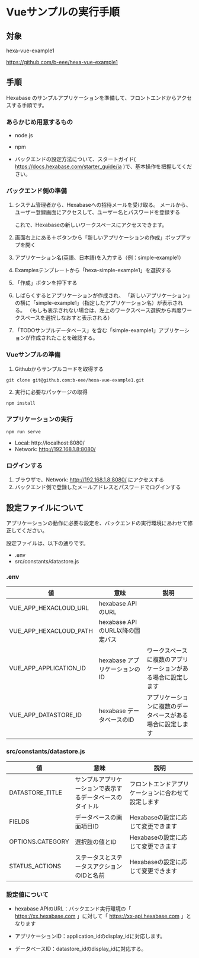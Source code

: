 # Vueサンプルの実行手順


## 対象

hexa-vue-example1

https://github.com/b-eee/hexa-vue-example1



## 手順

Hexabase のサンプルアプリケーションを準備して、フロントエンドからアクセスする手順です。


### あらかじめ用意するもの

- node.js
- npm

- バックエンドの設定方法について、スタートガイド( https://docs.hexabase.com/starter_guide/ja )で、基本操作を把握してください。


### バックエンド側の準備

1. システム管理者から、Hexabaseへの招待メールを受け取る。
   メールから、ユーザー登録画面にアクセスして、ユーザー名とパスワードを登録する

   これで、Hexabaseの新しいワークスペースにアクセスできます。

2. 画面右上にある＋ボタンから「新しいアプリケーションの作成」ポップアップを開く

3. アプリケーション名(英語、日本語)を入力する（例：simple-example1）
4. Examplesテンプレートから「hexa-simple-example1」を選択する
5. 「作成」ボタンを押下する

6. しばらくするとアプリケーションが作成され、 「新しいアプリケーション」の横に「simple-example1」（指定したアプリケーション名）が表示される。
（もしも表示されない場合は、左上のワークスペース選択から再度ワークスペースを選択しなおすと表示される）

7. 「TODOサンプルデータベース」を含む「simple-example1」アプリケーションが作成されたことを確認する。



### Vueサンプルの準備

1. Githubからサンプルコードを取得する

```
git clone git@github.com:b-eee/hexa-vue-example1.git
```

2. 実行に必要なパッケージの取得

```
npm install
```

### アプリケーションの実行

```
npm run serve
```


- Local:   http://localhost:8080/
- Network: http://192.168.1.8:8080/



### ログインする

1. ブラウザで、Network: http://192.168.1.8:8080/ にアクセスする
2. バックエンド側で登録したメールアドレスとパスワードでログインする


## 設定ファイルについて

アプリケーションの動作に必要な設定を、バックエンドの実行環境にあわせて修正してください。

設定ファイルは、以下の通りです。

- .env
- src/constants/datastore.js

### .env
| 値 | 意味 | 説明 |
|---|---|---|
| VUE_APP_HEXACLOUD_URL | hexabase APIのURL | 
| VUE_APP_HEXACLOUD_PATH | hexabase APIのURL以降の固定パス |
| VUE_APP_APPLICATION_ID | hexabase アプリケーションのID | ワークスペースに複数のアプリケーションがある場合に設定します
| VUE_APP_DATASTORE_ID | hexabase データベースのID | アプリケーションに複数のデータベースがある場合に設定します

### src/constants/datastore.js
| 値 | 意味 | 説明 |
|---|---|---|
| DATASTORE_TITLE | サンプルアプリケーションで表示するデータベースのタイトル | フロントエンドアプリケーションに合わせて設定します
| FIELDS | データベースの画面項目ID |Hexabaseの設定に応じて変更できます
| OPTIONS.CATEGORY | 選択肢の値とID | Hexabaseの設定に応じて変更できます
| STATUS_ACTIONS | ステータスとステータスアクションのIDと名前 | Hexabaseの設定に応じて変更できます


### 設定値について

- hexabase APIのURL：バックエンド実行環境の「 https://xx.hexabase.com 」に対して「 https://xx-api.hexabase.com 」となります

- アプリケーションID：application_idのdisplay_idに対応します。
- データベースID：datastore_idのdisplay_idに対応する。
